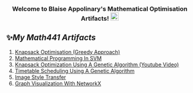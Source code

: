 <h3 align="center">
  Welcome to Blaise Appolinary's Mathematical Optimisation Artifacts!
  <img src="https://media.giphy.com/media/hvRJCLFzcasrR4ia7z/giphy.gif" width="22">
</h3>
 
## ✨*My Math441 Artifacts*
1. [Knapsack Optimisation (Greedy Approach)](https://github.com/Blaise143/Knapsack-Optimization/blob/main/Knapsack.ipynb)
2. [Mathematical Programming In SVM](https://github.com/Blaise143/Mathematical-Programming-in-Support-Vector-Machines/blob/master/Main.ipynb)
3. [Knapsack Optimization Using A Genetic Algorithm (Youtube Video)](https://youtu.be/TH2tgm_0b3Q)
4. [Timetable Scheduling Using A Genetic Algorithm](https://github.com/Blaise143/Scheduling_Optimization--Genetic_Algorithm/blob/main/GeneticAlgorithm.ipynb)
5. [Image Style Transfer](https://github.com/Blaise143/Image-Style-Transfer/blob/main/Image%20Style%20Transfer.ipynb)
6. [Graph Visualization With NetworkX](https://github.com/Blaise143/Graph-Visuzlization/blob/main/NetworkX.ipynb)
